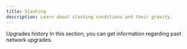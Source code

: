```yaml
---
title: Slashing
description: Learn about slashing conditions and their gravity.
---
```



Upgrades history
In this section, you can get information regarding past network upgrades.